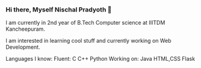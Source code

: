 ### Hi there, Myself Nischal Pradyoth 👋

I am currently in 2nd year of B.Tech Computer science at IIITDM Kancheepuram.

I am interested in learning cool stuff and currently working on Web Development.

Languages I know:
Fluent:
    C
    C++
    Python
Working on: 
    Java
    HTML,CSS
    Flask
